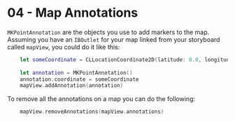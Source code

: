 # 04 - Map Annotations

`MKPointAnnotation` are the objects you use to add markers to the map. Assuming you have an `IBOutlet` for your map linked from your storyboard called `mapView`, you could do it like this:


```swift
    let someCoordinate = CLLocationCoordinate2D(latitude: 0.0, longitude: 0.0)
    
    let annotation = MKPointAnnotation()
    annotation.coordinate = someCoordinate
    mapView.addAnnotation(annotation) 
```

To remove all the annotations on a map you can do the following:

```swift
    mapView.removeAnnotations(mapView.annotations)
```